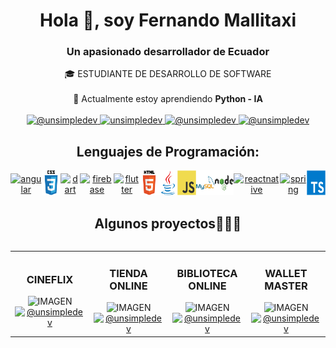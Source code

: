 <h1 align="center">Hola 👋, soy Fernando Mallitaxi</h1>
<h3 align="center">Un apasionado desarrollador de Ecuador</h3>
<p align="center">
  🎓 ESTUDIANTE DE DESARROLLO DE SOFTWARE<br><br>
  🌱 Actualmente estoy aprendiendo <strong>Python - IA</strong><br><br>

  <a href="https://github.com/Ferchosos-Programmers" target="blank">
    <img src="https://img.shields.io/badge/GitHub-100000?style=for-the-badge&logo=github&logoColor=white" alt="@unsimpledev" style="pading-left:200px" />
  </a>
  <a href="https://www.linkedin.com/in/fernando-mallitaxi-510868304/" target="blank">
    <img src="https://img.shields.io/badge/LinkedIn-0077B5?style=for-the-badge&logo=linkedin&logoColor=white" alt="unsimpledev" style="pading-left:200px" />
  </a>
  <a href="mailto:fernandomallitaxi0@gmail.com" target="blank">
    <img src="https://img.shields.io/badge/Gmail-D14836?style=for-the-badge&logo=gmail&logoColor=white" alt="@unsimpledev" style="pading-left:200px" />
  </a>
  <a href="https://ferchosos-programmers.github.io/PortafolioDigital/" target="blank">
    <img src="https://img.shields.io/badge/Portfolio-0077B5?style=for-the-badge&logo=portfolio&logoColor=white" alt="@unsimpledev" style="pading-left:200px" />
  </a>
</p>
<!-- <hr> -->
<h2 align="center">Lenguajes de Programación:</h2>
<p class="skills" align="center" style="display: flex; justify-content: center; align-items: center;">
  <a href="https://angular.io" target="_blank" rel="noreferrer">
    <img src="https://angular.io/assets/images/logos/angular/angular.svg" alt="angular" width="40" height="40"/> 
  </a>
  <a href="https://www.w3schools.com/css/" target="_blank" rel="noreferrer">
    <img src="https://raw.githubusercontent.com/devicons/devicon/master/icons/css3/css3-original-wordmark.svg" alt="css3" width="40" height="40"/> 
  </a> 
  <a href="https://dart.dev" target="_blank" rel="noreferrer">
    <img src="https://www.vectorlogo.zone/logos/dartlang/dartlang-icon.svg" alt="dart" width="40" height="40"/> 
  </a> 
  <a href="https://firebase.google.com/" target="_blank" rel="noreferrer">
    <img src="https://www.vectorlogo.zone/logos/firebase/firebase-icon.svg" alt="firebase" width="40" height="40"/> 
  </a> 
  <a href="https://flutter.dev" target="_blank" rel="noreferrer">
    <img src="https://www.vectorlogo.zone/logos/flutterio/flutterio-icon.svg" alt="flutter" width="40" height="40"/> 
  </a> 
  <a href="https://www.w3.org/html/" target="_blank" rel="noreferrer">
    <img src="https://raw.githubusercontent.com/devicons/devicon/master/icons/html5/html5-original-wordmark.svg" alt="html5" width="40" height="40"/> 
  </a> 
  <a href="https://www.java.com" target="_blank" rel="noreferrer">
    <img src="https://raw.githubusercontent.com/devicons/devicon/master/icons/java/java-original.svg" alt="java" width="40" height="40"/> 
  </a> 
  <a href="https://developer.mozilla.org/en-US/docs/Web/JavaScript" target="_blank" rel="noreferrer">
    <img src="https://raw.githubusercontent.com/devicons/devicon/master/icons/javascript/javascript-original.svg" alt="javascript" width="40" height="40"/> 
  </a> 
  <a href="https://www.mysql.com/" target="_blank" rel="noreferrer">
    <img src="https://raw.githubusercontent.com/devicons/devicon/master/icons/mysql/mysql-original-wordmark.svg" alt="mysql" width="40" height="40"/> 
  </a> 
  <a href="https://nodejs.org" target="_blank" rel="noreferrer">
    <img src="https://raw.githubusercontent.com/devicons/devicon/master/icons/nodejs/nodejs-original-wordmark.svg" alt="nodejs" width="40" height="40"/> 
  </a> 
  <a href="https://reactnative.dev/" target="_blank" rel="noreferrer">
    <img src="https://reactnative.dev/img/header_logo.svg" alt="reactnative" width="40" height="40"/> 
  </a> 
  <a href="https://spring.io/" target="_blank" rel="noreferrer">
    <img src="https://www.vectorlogo.zone/logos/springio/springio-icon.svg" alt="spring" width="40" height="40"/> 
  </a> 
  <a href="https://www.typescriptlang.org/" target="_blank" rel="noreferrer">
    <img src="https://raw.githubusercontent.com/devicons/devicon/master/icons/typescript/typescript-original.svg" alt="typescript" width="40" height="40"/> 
  </a> 
</p>
<!-- <hr> -->
<div id="proyectos">
<h2 align="center">Algunos proyectos👨🏻‍💻</h2>
<table align="left" >
<tr border="none">
  <td width="25%" align="center">
      <h3>CINEFLIX</h3>
        <img width="100%" src="https://th.bing.com/th/id/OIG2.gWOBI5g3Hfp4kFpvYMpn?pid=ImgGn" alt="IMAGEN" />
        <a href="https://github.com/Ferchosos-Programmers/CINEFLIX_APP" target="blank">
          <img src="https://img.shields.io/badge/GitHub-100000?style=for-the-badge&logo=github&logoColor=white" alt="@unsimpledev" />
        </a>
      </td>
  <td width="25%" align="center">        
    <h3>TIENDA ONLINE</h3>
    <img width="100%" src="https://th.bing.com/th/id/OIG3.Lj2EPQ8qpmYmsjzQPIt3?w=1024&h=1024&rs=1&pid=ImgDetMain" alt="IMAGEN" />
        <a href="https://github.com/Ferchosos-Programmers/Tienda-Online" target="blank">
          <img src="https://img.shields.io/badge/GitHub-100000?style=for-the-badge&logo=github&logoColor=white" alt="@unsimpledev" />
        </a>
      </td>
      <td width="25%" align="center">
        <h3>BIBLIOTECA ONLINE</h3>
        <img width="100%" src="https://th.bing.com/th/id/OIG4.dUnWhgWriqM_VziM89tU?w=1024&h=1024&rs=1&pid=ImgDetMain" alt="IMAGEN" />
        <a href="https://github.com/Ferchosos-Programmers/Biblioteca-Completa" target="blank">
          <img src="https://img.shields.io/badge/GitHub-100000?style=for-the-badge&logo=github&logoColor=white" alt="@unsimpledev" />
        </a>
      </td>
        <td width="25%" align="center">
        <h3>WALLET MASTER</h3>
        <img width="100%" src="https://i.blogs.es/aaeeb9/apps-bancos/1366_521.jpg" alt="IMAGEN" />
        <a href="https://github.com/Ferchosos-Programmers/WalletMaster" target="blank">
          <img src="https://img.shields.io/badge/GitHub-100000?style=for-the-badge&logo=github&logoColor=white" alt="@unsimpledev" />
        </a>
      </td>
    </tr>
  </table>
</div>
